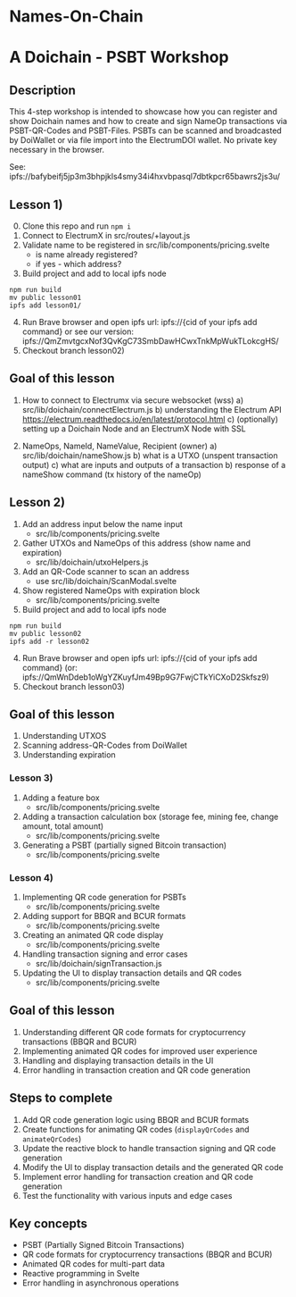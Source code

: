 # Names-On-Chain 
# A Doichain - PSBT Workshop

## Description
This 4-step workshop is intended to showcase how you can register and show Doichain names
and how to create and sign NameOp transactions via PSBT-QR-Codes and PSBT-Files.
PSBTs can be scanned and broadcasted by DoiWallet or via file import into the ElectrumDOI wallet.
No private key necessary in the browser.

See: ipfs://bafybeifj5jp3m3bhpjkls4smy34i4hxvbpasql7dbtkpcr65bawrs2js3u/

## Lesson 1)
0. Clone this repo and run ```npm i``` 
1. Connect to ElectrumX in src/routes/+layout.js
2. Validate name to be registered in src/lib/components/pricing.svelte
   - is name already registered? 
   - if yes - which address?
3. Build project and add to local ipfs node
```
npm run build
mv public lesson01 
ipfs add lesson01/
```
4. Run Brave browser and open ipfs url: ipfs://{cid of your ipfs add command} or
   see our version: ipfs://QmZmvtgcxNof3QvKgC73SmbDawHCwxTnkMpWukTLokcgHS/ 
5. Checkout branch lesson02)

## Goal of this lesson
1. How to connect to Electrumx via secure websocket (wss) 
   a) src/lib/doichain/connectElectrum.js
   b) understanding the Electrum API https://electrum.readthedocs.io/en/latest/protocol.html
   c) (optionally) setting up a Doichain Node and an ElectrumX Node with SSL

2. NameOps, NameId, NameValue, Recipient (owner) 
   a) src/lib/doichain/nameShow.js
   b) what is a UTXO (unspent transaction output) 
   c) what are inputs and outputs of a transaction
   b) response of a nameShow command (tx history of the nameOp)

## Lesson 2)
1. Add an address input below the name input 
   - src/lib/components/pricing.svelte
2. Gather UTXOs and NameOps of this address (show name and expiration)
   - src/lib/doichain/utxoHelpers.js
3. Add an QR-Code scanner to scan an address
   - use src/lib/doichain/ScanModal.svelte
4. Show registered NameOps with expiration block
   - src/lib/components/pricing.svelte
5. Build project and add to local ipfs node
```
npm run build
mv public lesson02
ipfs add -r lesson02
```
4. Run Brave browser and open ipfs url: ipfs://{cid of your ipfs add command} (or: ipfs://QmWnDdeb1oWgYZKuyfJm49Bp9G7FwjCTkYiCXoD2Skfsz9)
5. Checkout branch lesson03)

## Goal of this lesson
1. Understanding UTXOS
2. Scanning address-QR-Codes from DoiWallet
3. Understanding expiration

### Lesson 3)
1. Adding a feature box
   - src/lib/components/pricing.svelte
2. Adding a transaction calculation box (storage fee, mining fee, change amount, total amount)
   - src/lib/components/pricing.svelte
3. Generating a PSBT (partially signed Bitcoin transaction)
   - src/lib/components/pricing.svelte

### Lesson 4)
1. Implementing QR code generation for PSBTs
   - src/lib/components/pricing.svelte
2. Adding support for BBQR and BCUR formats
   - src/lib/components/pricing.svelte
3. Creating an animated QR code display
   - src/lib/components/pricing.svelte
4. Handling transaction signing and error cases
   - src/lib/doichain/signTransaction.js
5. Updating the UI to display transaction details and QR codes
   - src/lib/components/pricing.svelte

## Goal of this lesson
1. Understanding different QR code formats for cryptocurrency transactions (BBQR and BCUR)
2. Implementing animated QR codes for improved user experience
3. Handling and displaying transaction details in the UI
4. Error handling in transaction creation and QR code generation

## Steps to complete
1. Add QR code generation logic using BBQR and BCUR formats
2. Create functions for animating QR codes (`displayQrCodes` and `animateQrCodes`)
3. Update the reactive block to handle transaction signing and QR code generation
4. Modify the UI to display transaction details and the generated QR code
5. Implement error handling for transaction creation and QR code generation
6. Test the functionality with various inputs and edge cases

## Key concepts
- PSBT (Partially Signed Bitcoin Transactions)
- QR code formats for cryptocurrency transactions (BBQR and BCUR)
- Animated QR codes for multi-part data
- Reactive programming in Svelte
- Error handling in asynchronous operations